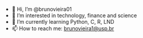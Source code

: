 - 👋 Hi, I’m @brunovieira01
- 👀 I’m interested in technology, finance and science
- 🌱 I’m currently learning Python, C, R, LND
- 📫 How to reach me: brunovieira1@usp.br

